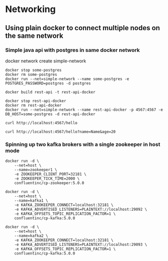# Networking
## Using plain docker to connect multiple nodes on the same network

### Simple java api with postgres in same docker network

docker network create simple-network

```
docker stop some-postgres
docker rm some-postgres
docker run --net=simple-network --name some-postgres -e POSTGRES_PASSWORD=postgres -d postgres

docker build rest-api -t rest-api-docker

docker stop rest-api-docker
docker rm rest-api-docker
docker run --net=simple-network --name rest-api-docker -p 4567:4567 -e DB_HOST=some-postgres -d rest-api-docker

curl http://localhost:4567/hello
 
curl http://localhost:4567/hello?name=Name&age=20
```

### Spinning up two kafka brokers with a single zookeeper in host mode
```
docker run -d \
    --net=host \
    --name=zookeeper1 \
    -e ZOOKEEPER_CLIENT_PORT=32181 \
    -e ZOOKEEPER_TICK_TIME=2000 \
    confluentinc/cp-zookeeper:5.0.0
    
docker run -d \
    --net=host \
    --name=kafka1 \
    -e KAFKA_ZOOKEEPER_CONNECT=localhost:32181 \
    -e KAFKA_ADVERTISED_LISTENERS=PLAINTEXT://localhost:29092 \
    -e KAFKA_OFFSETS_TOPIC_REPLICATION_FACTOR=1 \
    confluentinc/cp-kafka:5.0.0

docker run -d \
    --net=host \
    --name=kafka2 \
    -e KAFKA_ZOOKEEPER_CONNECT=localhost:32181 \
    -e KAFKA_ADVERTISED_LISTENERS=PLAINTEXT://localhost:29093 \
    -e KAFKA_OFFSETS_TOPIC_REPLICATION_FACTOR=1 \
    confluentinc/cp-kafka:5.0.0
```
